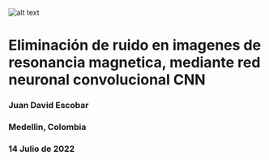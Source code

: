 ![alt text](https://raw.githubusercontent.com/juadaves91/unir-tfm-alzheimer-diagnostic-deep-learning/main/Recursos/Imagenes/Unir_2021_logo.svg)

# Eliminación de ruido en imagenes de resonancia magnetica, mediante red neuronal convolucional CNN

<h3>Juan David Escobar</h3>
<h3>Medellin, Colombia</h3>
<h3>14 Julio de 2022</h3>



